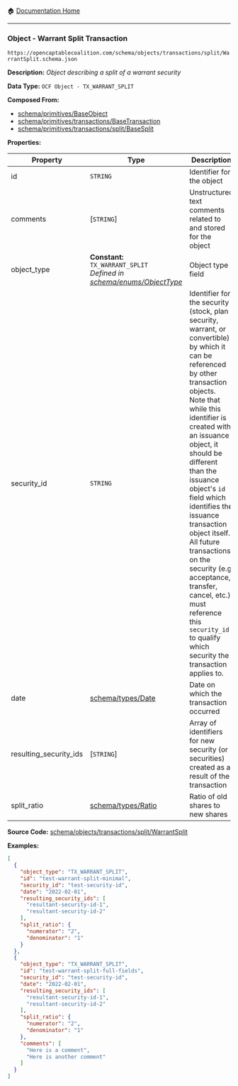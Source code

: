 :house: [Documentation Home](/README.md)

---

### Object - Warrant Split Transaction

`https://opencaptablecoalition.com/schema/objects/transactions/split/WarrantSplit.schema.json`

**Description:** _Object describing a split of a warrant security_

**Data Type:** `OCF Object - TX_WARRANT_SPLIT`

**Composed From:**

- [schema/primitives/BaseObject](/docs/schema/primitives/BaseObject.md)
- [schema/primitives/transactions/BaseTransaction](/docs/schema/primitives/transactions/BaseTransaction.md)
- [schema/primitives/transactions/split/BaseSplit](/docs/schema/primitives/transactions/split/BaseSplit.md)

**Properties:**

| Property               | Type                                                                                                          | Description                                                                                                                                                                                                                                                                                                                                                                                                                                                                                                 | Required   |
| ---------------------- | ------------------------------------------------------------------------------------------------------------- | ----------------------------------------------------------------------------------------------------------------------------------------------------------------------------------------------------------------------------------------------------------------------------------------------------------------------------------------------------------------------------------------------------------------------------------------------------------------------------------------------------------- | ---------- |
| id                     | `STRING`                                                                                                      | Identifier for the object                                                                                                                                                                                                                                                                                                                                                                                                                                                                                   | `REQUIRED` |
| comments               | [`STRING`]                                                                                                    | Unstructured text comments related to and stored for the object                                                                                                                                                                                                                                                                                                                                                                                                                                             | -          |
| object_type            | **Constant:** `TX_WARRANT_SPLIT`</br>_Defined in [schema/enums/ObjectType](/docs/schema/enums/ObjectType.md)_ | Object type field                                                                                                                                                                                                                                                                                                                                                                                                                                                                                           | `REQUIRED` |
| security_id            | `STRING`                                                                                                      | Identifier for the security (stock, plan security, warrant, or convertible) by which it can be referenced by other transaction objects. Note that while this identifier is created with an issuance object, it should be different than the issuance object's `id` field which identifies the issuance transaction object itself. All future transactions on the security (e.g. acceptance, transfer, cancel, etc.) must reference this `security_id` to qualify which security the transaction applies to. | `REQUIRED` |
| date                   | [schema/types/Date](/docs/schema/types/Date.md)                                                               | Date on which the transaction occurred                                                                                                                                                                                                                                                                                                                                                                                                                                                                      | `REQUIRED` |
| resulting_security_ids | [`STRING`]                                                                                                    | Array of identifiers for new security (or securities) created as a result of the transaction                                                                                                                                                                                                                                                                                                                                                                                                                | `REQUIRED` |
| split_ratio            | [schema/types/Ratio](/docs/schema/types/Ratio.md)                                                             | Ratio of old shares to new shares                                                                                                                                                                                                                                                                                                                                                                                                                                                                           | `REQUIRED` |

**Source Code:** [schema/objects/transactions/split/WarrantSplit](/schema/objects/transactions/split/WarrantSplit.schema.json)

**Examples:**

```json
[
  {
    "object_type": "TX_WARRANT_SPLIT",
    "id": "test-warrant-split-minimal",
    "security_id": "test-security-id",
    "date": "2022-02-01",
    "resulting_security_ids": [
      "resultant-security-id-1",
      "resultant-security-id-2"
    ],
    "split_ratio": {
      "numerator": "2",
      "denominator": "1"
    }
  },
  {
    "object_type": "TX_WARRANT_SPLIT",
    "id": "test-warrant-split-full-fields",
    "security_id": "test-security-id",
    "date": "2022-02-01",
    "resulting_security_ids": [
      "resultant-security-id-1",
      "resultant-security-id-2"
    ],
    "split_ratio": {
      "numerator": "2",
      "denominator": "1"
    },
    "comments": [
      "Here is a comment",
      "Here is another comment"
    ]
  }
]
```
